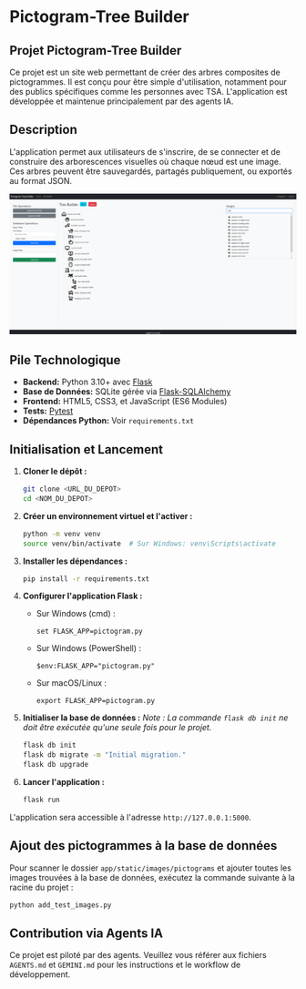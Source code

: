 # Pictogram-Tree Builder

## Projet Pictogram-Tree Builder
Ce projet est un site web permettant de créer des arbres composites de pictogrammes. Il est conçu pour être simple d'utilisation, notamment pour des publics spécifiques comme les personnes avec TSA. L'application est développée et maintenue principalement par des agents IA.

## Description

L'application permet aux utilisateurs de s'inscrire, de se connecter et de construire des arborescences visuelles où chaque nœud est une image. Ces arbres peuvent être sauvegardés, partagés publiquement, ou exportés au format JSON.

![Pictogram-Tree Builder](app/static/images/capture01.png)
## Pile Technologique

*   **Backend:** Python 3.10+ avec [Flask](https://flask.palletsprojects.com/)
*   **Base de Données:** SQLite gérée via [Flask-SQLAlchemy](https://flask-sqlalchemy.palletsprojects.com/)
*   **Frontend:** HTML5, CSS3, et JavaScript (ES6 Modules)
*   **Tests:** [Pytest](https://docs.pytest.org/)
*   **Dépendances Python:** Voir `requirements.txt`

## Initialisation et Lancement

1.  **Cloner le dépôt :**
    ```bash
    git clone <URL_DU_DEPOT>
    cd <NOM_DU_DEPOT>
    ```

2.  **Créer un environnement virtuel et l'activer :**
    ```bash
    python -m venv venv
    source venv/bin/activate  # Sur Windows: venv\Scripts\activate
    ```

3.  **Installer les dépendances :**
    ```bash
    pip install -r requirements.txt
    ```

4.  **Configurer l'application Flask :**
    - Sur Windows (cmd) :
      ```
      set FLASK_APP=pictogram.py
      ```
    - Sur Windows (PowerShell) :
      ```
      $env:FLASK_APP="pictogram.py"
      ```
    - Sur macOS/Linux :
      ```
      export FLASK_APP=pictogram.py
      ```

5.  **Initialiser la base de données :**
    *Note : La commande `flask db init` ne doit être exécutée qu'une seule fois pour le projet.*
    ```bash
    flask db init
    flask db migrate -m "Initial migration."
    flask db upgrade
    ```

6.  **Lancer l'application :**
    ```bash
    flask run
    ```
L'application sera accessible à l'adresse `http://127.0.0.1:5000`.

## Ajout des pictogrammes à la base de données

Pour scanner le dossier `app/static/images/pictograms` et ajouter toutes les images trouvées à la base de données, exécutez la commande suivante à la racine du projet :

```bash
python add_test_images.py
```

## Contribution via Agents IA

Ce projet est piloté par des agents. Veuillez vous référer aux fichiers `AGENTS.md` et `GEMINI.md` pour les instructions et le workflow de développement.